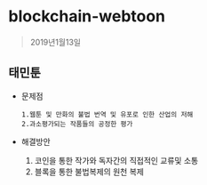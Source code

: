 # blockchain-webtoon
>2019년1월13일


## 태민툰

- 문제점
      
      1.웹툰 및 만화의 불법 번역 및 유포로 인한 산업의 저해
      2.과소평가되는 작품들의 공정한 평가

- 해결방안
     1. 코인을 통한 작가와 독자간의 직접적인 교류및 소통
     2. 블록을 통한 불법복제의 원천 복제
     
